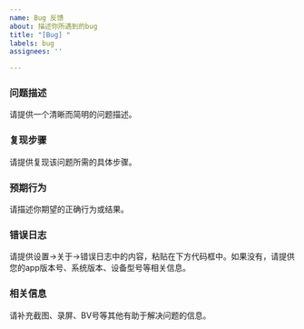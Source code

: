 ```yaml
---
name: Bug 反馈
about: 描述你所遇到的bug
title: "[Bug] "
labels: bug
assignees: ''

---
```


### 问题描述
请提供一个清晰而简明的问题描述。

### 复现步骤
请提供复现该问题所需的具体步骤。

### 预期行为
请描述你期望的正确行为或结果。

### 错误日志
请提供设置->关于->错误日志中的内容，粘贴在下方代码框中。如果没有，请提供您的app版本号、系统版本、设备型号等相关信息。

### 相关信息
请补充截图、录屏、BV号等其他有助于解决问题的信息。
